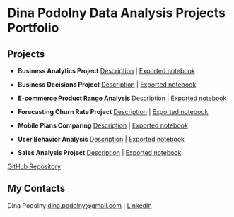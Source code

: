 # Dina Podolny Data Analysis Projects Portfolio

## Projects

- **Business Analytics Project**
[Description](/business_analytics) | [Exported notebook](https://dinapodolny.github.io/business_analytics/business_analytics.html)

- **Business Decisions Project**
[Description](/business_decisions) | [Exported notebook](https://dinapodolny.github.io/business_decisions/business_decisions.html)

- **E-commerce Product Range Analysis**
[Description](/ecommerce_product_range) | [Exported notebook](https://dinapodolny.github.io/ecommerce_product_range/ecommerce_product_range.html)

- **Forecasting Churn Rate Project**
[Description](/fighting_churn_rate_in_gym) | [Exported notebook](https://dinapodolny.github.io/fighting_churn_rate_in_gym/fighting_churn_rate_in_gym.html)

- **Mobile Plans Comparing**
[Description](/mobile_plans_comparing) | [Exported notebook](https://dinapodolny.github.io/mobile_plans_comparing/mobile_plans_comparing.html)

- **User Behavior Analysis**
[Description](/user_behavior_food_company) | [Exported notebook](https://dinapodolny.github.io/user_behavior_food_company/user_behavior_food_company.html)

- **Sales Analysis Project**
[Description](/video_games_sales_analysis) | [Exported notebook](https://dinapodolny.github.io/video_games_sales_analysis/video_games_sales_analysis.html)


[GitHub Repository](https://github.com/dinapodolny/dinapodolny.github.io)

## My Contacts
Dina Podolny 
dina.podolny@gmail.com | [LinkedIn](https://linkedin.com/in/dina-podolny)
